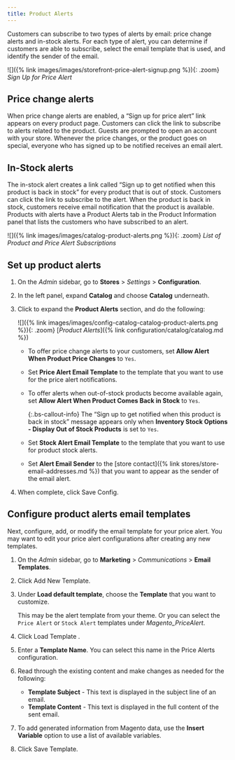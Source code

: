 ```yaml
---
title: Product Alerts
---
```


Customers can subscribe to two types of alerts by email: price change alerts and in-stock alerts. For each type of alert, you can determine if customers are able to subscribe, select the email template that is used, and identify the sender of the email.

![]({% link images/images/storefront-price-alert-signup.png %}){: .zoom}
_Sign Up for Price Alert_

## Price change alerts

When price change alerts are enabled, a “Sign up for price alert” link appears on every product page. Customers can click the link to subscribe to alerts related to the product. Guests are prompted to open an account with your store. Whenever the price changes, or the product goes on special, everyone who has signed up to be notified receives an email alert.

## In-Stock alerts

The in-stock alert creates a link called “Sign up to get notified when this product is back in stock” for every product that is out of stock. Customers can click the link to subscribe to the alert. When the product is back in stock, customers receive email notification that the product is available. Products with alerts have a Product Alerts tab in the Product Information panel that lists the customers who have subscribed to an alert.

![]({% link images/images/catalog-product-alerts.png %}){: .zoom}
_List of Product and Price Alert Subscriptions_

## Set up product alerts

1. On the _Admin_ sidebar, go to **Stores** > _Settings_ > **Configuration**.

1. In the left panel, expand **Catalog** and choose **Catalog** underneath.

1. Click to expand the **Product Alerts** section, and do the following:

    ![]({% link images/images/config-catalog-catalog-product-alerts.png %}){: .zoom}
    [_Product Alerts_]({% link configuration/catalog/catalog.md %})

    - To offer price change alerts to your customers, set **Allow Alert When Product Price Changes** to `Yes`.

    - Set **Price Alert Email Template** to the template that you want to use for the price alert notifications.

    - To offer alerts when out-of-stock products become available again, set **Allow Alert When Product Comes Back in Stock** to `Yes`.

      {:.bs-callout-info}
      The “Sign up to get notified when this product is back in stock” message appears only when **Inventory Stock Options - Display Out of Stock Products** is set to `Yes`.

    - Set **Stock Alert Email Template** to the template that you want to use for product stock alerts.

    - Set **Alert Email Sender** to the [store contact]({% link stores/store-email-addresses.md %}) that you want to appear as the sender of the email alert.

1. When complete, click <span class="btn">Save Config</span>.

## Configure product alerts email templates

Next, configure, add, or modify the email template for your price alert. You may want to edit your price alert configurations after creating any new templates.

1. On the _Admin_ sidebar, go to **Marketing** > _Communications_ > **Email Templates**.

1. Click <span class="btn">Add New Template</span>.

1. Under **Load default template**, choose the **Template** that you want to customize.

   This may be the alert template from your theme. Or you can select the `Price Alert` or `Stock Alert` templates under _Magento_PriceAlert_.

1. Click <span class="btn"> Load Template </span>.

1. Enter a **Template Name**. You can select this name in the Price Alerts configuration.

1. Read through the existing content and make changes as needed for the following:

   - **Template Subject** - This text is displayed in the subject line of an email.
   - **Template Content** - This text is displayed in the full content of the sent email.

1. To add generated information from Magento data, use the **Insert Variable** option to use a list of available variables.

1. Click <span class="btn">Save Template</span>.
